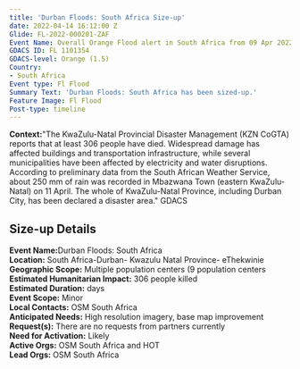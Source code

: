 ```yaml
---
title: 'Durban Floods: South Africa Size-up'
date: 2022-04-14 16:12:00 Z
Glide: FL-2022-000201-ZAF
Event Name: Overall Orange Flood alert in South Africa from 09 Apr 2022
GDACS ID: FL 1101354
GDACS-level: Orange (1.5)
Country:
- South Africa
Event type: Fl Flood
Summary Text: 'Durban Floods: South Africa has been sized-up.'
Feature Image: Fl Flood
Post-type: timeline
---
```


<strong>Context:</strong>"The KwaZulu-Natal Provincial Disaster Management (KZN CoGTA) reports that at least 306 people have died. Widespread damage has affected buildings and transportation infrastructure, while several municipalities have been affected by electricity and water disruptions. According to preliminary data from the South African Weather Service, about 250 mm of rain was recorded in Mbazwana Town (eastern KwaZulu-Natal) on 11 April. The whole of KwaZulu-Natal Province, including Durban City, has been declared a disaster area." GDACS<br>

<h2>Size-up Details</h2>

<strong>Event Name:</strong>Durban Floods: South Africa<br>
<strong>Location:</strong> South Africa-Durban- Kwazulu Natal Province- eThekwinie<br>
<strong>Geographic Scope:</strong> Multiple population centers (9 population centers<br>
<strong>Estimated Humanitarian Impact:</strong>	306 people killed<br>
<strong>Estimated Duration:</strong> days <br>
<strong>Event Scope:</strong> Minor<br>
<strong>Local Contacts:</strong> OSM South Africa<br>
<strong>Anticipated Needs:</strong> High resolution imagery, base map improvement<br>
<strong>Request(s):</strong> There are no requests from partners currently<br>
<strong>Need for Activation:</strong> Likely<br>
<strong>Active Orgs:</strong> OSM South Africa and HOT<br>
<strong>Lead Orgs:</strong> OSM South Africa<br>